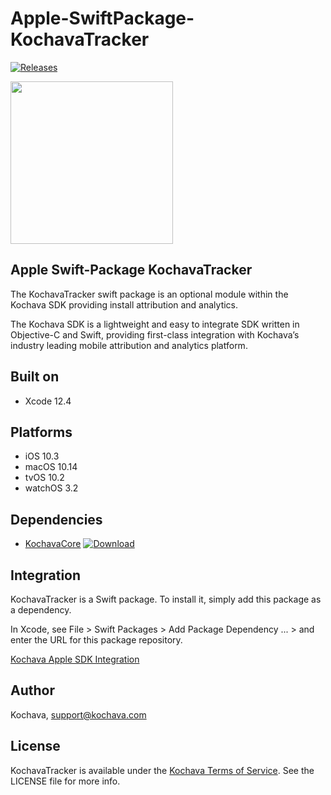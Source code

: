 # Apple-SwiftPackage-KochavaTracker

[![Releases](https://img.shields.io/github/v/release/kochava/Apple-SwiftPackage-KochavaTracker?include_prereleases&sort=semver)](https://github.com/Kochava/Apple-SwiftPackage-KochavaTracker/releases)

<img src="https://storage.googleapis.com/kochava-web/2016/07/Kochava-horizontal-black-800x154.png" width="260" />

## Apple Swift-Package KochavaTracker

The KochavaTracker swift package is an optional module within the Kochava SDK providing install attribution and analytics.

The Kochava SDK is a lightweight and easy to integrate SDK written in Objective-C and Swift, providing first-class integration with Kochava’s industry leading mobile attribution and analytics platform.

## Built on

* Xcode 12.4

## Platforms

* iOS 10.3
* macOS 10.14
* tvOS 10.2
* watchOS 3.2

## Dependencies

* [KochavaCore](https://github.com/Kochava/Apple-SwiftPackage-KochavaCore) [![Download](https://img.shields.io/github/v/release/kochava/Apple-SwiftPackage-KochavaCore?include_prereleases&sort=semver)](https://github.com/Kochava/Apple-SwiftPackage-KochavaCore/releases)

## Integration

KochavaTracker is a Swift package.  To install it, simply add this package as a dependency.

In Xcode, see File > Swift Packages > Add Package Dependency ... > and enter the URL for this package repository.

[Kochava Apple SDK Integration](https://support.kochava.com/sdk-integration/sdk-kochavatracker-ios)

## Author

Kochava, support@kochava.com

## License

KochavaTracker is available under the [Kochava Terms of Service](https://www.kochava.com/terms-of-service/). See the LICENSE file for more info.
